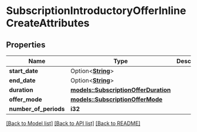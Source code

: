 # SubscriptionIntroductoryOfferInlineCreateAttributes

## Properties

Name | Type | Description | Notes
------------ | ------------- | ------------- | -------------
**start_date** | Option<[**String**](string.md)> |  | [optional]
**end_date** | Option<[**String**](string.md)> |  | [optional]
**duration** | [**models::SubscriptionOfferDuration**](SubscriptionOfferDuration.md) |  | 
**offer_mode** | [**models::SubscriptionOfferMode**](SubscriptionOfferMode.md) |  | 
**number_of_periods** | **i32** |  | 

[[Back to Model list]](../README.md#documentation-for-models) [[Back to API list]](../README.md#documentation-for-api-endpoints) [[Back to README]](../README.md)



